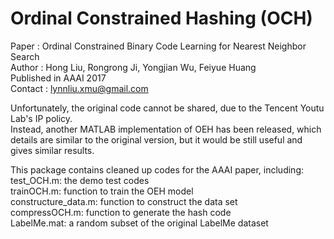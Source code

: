 # Ordinal Constrained Hashing (OCH)

Paper : Ordinal Constrained Binary Code Learning for Nearest Neighbor Search  <br />
Author : Hong Liu, Rongrong Ji, Yongjian Wu, Feiyue Huang<br />
Published in AAAI 2017  <br />
Contact : lynnliu.xmu@gmail.com  <br />

Unfortunately, the original code cannot be shared, due to the Tencent Youtu Lab's IP policy.  <br /> 
Instead, another MATLAB implementation of OEH has been released, which details are similar to the original version, but it would be still useful and gives similar results.

This package contains cleaned up codes for the AAAI paper, including:  <br />
test_OCH.m: the demo test codes  <br />
trainOCH.m: function to train the OEH model  <br />
constructure_data.m: function to construct the data set  <br />
compressOCH.m: function to generate the hash code  <br />
LabelMe.mat: a random subset of the original LabelMe dataset
